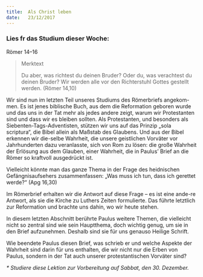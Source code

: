 ```yaml
---
title:  Als Christ leben
date:   23/12/2017
---
```


### Lies fr das Studium dieser Woche: 
Römer 14–16 

> <p>Merktext</p> 
> Du aber, was richtest du deinen Bruder? Oder du, was verachtest du deinen Bruder? Wir werden alle vor den Richterstuhl Gottes gestellt werden. (Römer 14,10) 

Wir sind nun im letzten Teil unseres Studiums des Römerbriefs angekom-men. Es ist jenes biblische Buch, aus dem die Reformation geboren wurde und das uns in der Tat mehr als jedes andere zeigt, warum wir Protestanten sind und dass wir es bleiben sollten. Als Protestanten, und besonders als Siebenten-Tags-Adventisten, stützen wir uns auf das Prinzip „sola scriptura“, die Bibel allein als Maßstab des Glaubens. Und aus der Bibel erkennen wir die-selbe Wahrheit, die unsere geistlichen Vorväter vor Jahrhunderten dazu veranlasste, sich von Rom zu lösen: die große Wahrheit der Erlösung aus dem Glauben, einer Wahrheit, die in Paulus’ Brief an die Römer so kraftvoll ausgedrückt ist. 

Vielleicht könnte man das ganze Thema in der Frage des heidnischen Gefängnisaufsehers zusammenfassen: „Was muss ich tun, dass ich gerettet werde?“ (Apg 16,30) 

Im Römerbrief erhalten wir die Antwort auf diese Frage – es ist eine ande-re Antwort, als sie die Kirche zu Luthers Zeiten formulierte. Das führte letztlich zur Reformation und brachte uns dahin, wo wir heute stehen. 

In diesem letzten Abschnitt berührte Paulus weitere Themen, die vielleicht nicht so zentral sind wie sein Hauptthema, doch wichtig genug, um sie in den Brief aufzunehmen. Deshalb sind sie für uns genauso Heilige Schrift. 

Wie beendete Paulus diesen Brief, was schrieb er und welche Aspekte der Wahrheit sind darin für uns enthalten, die wir nicht nur die Erben von Paulus, sondern in der Tat auch unserer protestantischen Vorväter sind? 

_* Studiere diese Lektion zur Vorbereitung auf Sabbat, den 30. Dezember._
